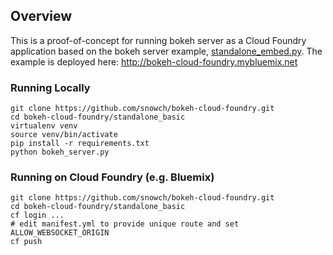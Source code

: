 Overview
--------
This is a proof-of-concept for running bokeh server as a Cloud Foundry application based on the bokeh server example, [standalone_embed.py](https://github.com/bokeh/bokeh/blob/master/examples/howto/server_embed/standalone_embed.py).  The example is deployed here: http://bokeh-cloud-foundry.mybluemix.net

### Running Locally

```
git clone https://github.com/snowch/bokeh-cloud-foundry.git
cd bokeh-cloud-foundry/standalone_basic
virtualenv venv
source venv/bin/activate
pip install -r requirements.txt
python bokeh_server.py
```

### Running on Cloud Foundry (e.g. Bluemix)

```
git clone https://github.com/snowch/bokeh-cloud-foundry.git
cd bokeh-cloud-foundry/standalone_basic
cf login ...
# edit manifest.yml to provide unique route and set ALLOW_WEBSOCKET_ORIGIN
cf push
```
